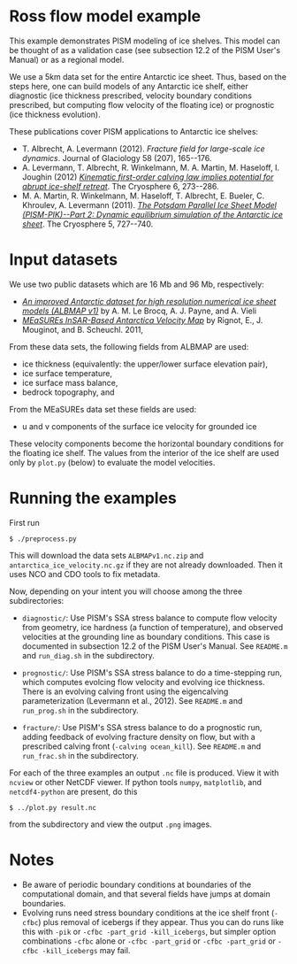 Ross flow model example
=================

This example demonstrates PISM modeling of ice shelves.  This model can be thought of as a validation case (see subsection 12.2 of the PISM User's Manual) or as a regional model.

We use a 5km data set for the entire Antarctic ice sheet.  Thus, based on the steps here, one can build models of any Antarctic ice shelf, either diagnostic (ice thickness prescribed, velocity boundary conditions prescribed, but computing flow velocity of the floating ice) or prognostic (ice thickness evolution).

These publications cover PISM applications to Antarctic ice shelves:

* T. Albrecht, A. Levermann (2012).  *Fracture field for large-scale ice dynamics*.  Journal of Glaciology 58 (207), 165--176.
* A. Levermann, T. Albrecht, R. Winkelmann, M. A. Martin, M. Haseloff, I. Joughin (2012) [*Kinematic first-order calving law implies potential for abrupt ice-shelf retreat*](http://www.the-cryosphere.net/6/273/2012/tc-6-273-2012.html).  The Cryosphere 6, 273--286.
* M. A. Martin, R. Winkelmann, M. Haseloff, T. Albrecht, E. Bueler, C. Khroulev, A. Levermann (2011).  [*The Potsdam Parallel Ice Sheet Model (PISM-PIK)--Part 2: Dynamic equilibrium simulation of the Antarctic ice sheet*](http://www.the-cryosphere.net/5/727/2011/tc-5-727-2011.html). The Cryosphere 5, 727--740.

Input datasets
==========

We use two public datasets which are 16 Mb and 96 Mb, respectively:

* [*An improved Antarctic dataset for high resolution numerical ice sheet models (ALBMAP v1)*](http://doi.pangaea.de/10.1594/PANGAEA.734145)  by A. M. Le Brocq, A. J. Payne, and A. Vieli
* [*MEaSUREs InSAR-Based Antarctica Velocity Map*](http://nsidc.org/data/nsidc-0484.html) by Rignot, E., J. Mouginot, and B. Scheuchl. 2011,

From these data sets, the following fields from ALBMAP are used:

* ice thickness (equivalently: the upper/lower surface elevation pair),
* ice surface temperature,
* ice surface mass balance,
* bedrock topography, and

From the MEaSUREs data set these fields are used:

* u and v components of the surface ice velocity for grounded ice

These velocity components become the horizontal boundary conditions for the floating ice shelf.  The values from the interior of the ice shelf are used only by `plot.py` (below) to evaluate the model velocities.


Running the examples
=================

First run

    $ ./preprocess.py

This will download the data sets `ALBMAPv1.nc.zip` and `antarctica_ice_velocity.nc.gz` if they are not already downloaded.  Then it uses NCO and CDO tools to fix metadata.

Now, depending on your intent you will choose among the three subdirectories:

* `diagnostic/`: Use PISM's SSA stress balance to compute flow velocity from geometry, ice hardness (a function of temperature), and observed velocities at the grounding line as boundary conditions.  This case is documented in subsection 12.2 of the PISM User's Manual.  See `README.m` and `run_diag.sh` in the subdirectory.

* `prognostic/`: Use PISM's SSA stress balance to do a time-stepping run, which computes evolcing flow velocity and evolving ice thickness.  There is an evolving calving front using the eigencalving parameterization (Levermann et al., 2012).  See `README.m` and `run_prog.sh` in the subdirectory.

* `fracture/`: Use PISM's SSA stress balance to do a prognostic run, adding feedback of evolving fracture density on flow, but with a prescribed calving front (`-calving ocean_kill`).  See `README.m` and `run_frac.sh` in the subdirectory.

For each of the three examples an output `.nc` file is produced.  View it with `ncview` or other NetCDF viewer.  If python tools `numpy`, `matplotlib`, and `netcdf4-python` are present, do this

    $ ../plot.py result.nc

from the subdirectory and view the output `.png` images.

Notes
====

* Be aware of periodic boundary conditions at boundaries of the computational domain, and that several fields have jumps at domain boundaries.
* Evolving runs need stress boundary conditions at the ice shelf front (`-cfbc`) plus removal of icebergs if they appear.  Thus you can do runs like this with `-pik` or `-cfbc -part_grid -kill_icebergs`, but simpler option combinations `-cfbc` alone or `-cfbc -part_grid` or `-cfbc -part_grid` or `-cfbc -kill_icebergs` may fail.
